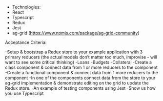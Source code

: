 - Technologies:
- React
- Typescript
- Redux
- Jest
- ag-grid (https://www.npmjs.com/package/ag-grid-community)

Acceptance Criteria:

-Setup & bootstrap a Redux store to your example application with 3 primary reducers (the actual models don’t matter
too much, improvise - will want to see some critical thinking)
-Loans
-Budgets
-Collateral
-Create a class component & connect data from 1 or more reducers to the component
-Create a functional component & connect data from 1 more reducers to the component
-In one of the components connect data from the store to your ag-grid implementation & demonstrate editing on the grid
to update the Redux store.
-An example of testing components using Jest
-Show us how you use Typescript
